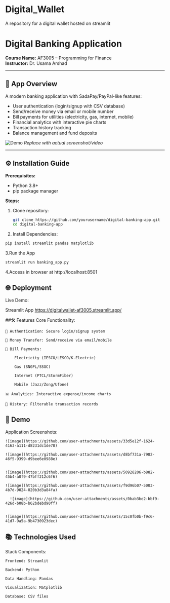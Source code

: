 # Digital_Wallet
A repository for a digital wallet hosted on streamlit
# Digital Banking Application

**Course Name:** AF3005 – Programming for Finance  
**Instructor:** Dr. Usama Arshad  

---

## 📱 App Overview  
A modern banking application with SadaPay/PayPal-like features:  
- User authentication (login/signup with CSV database)  
- Send/receive money via email or mobile number  
- Bill payments for utilities (electricity, gas, internet, mobile)  
- Financial analytics with interactive pie charts  
- Transaction history tracking  
- Balance management and fund deposits  

![Demo](link_to_screenshot_or_video) *Replace with actual screenshot/video*

---

## ⚙️ Installation Guide  
**Prerequisites:**  
- Python 3.8+  
- pip package manager  

**Steps:**  
1. Clone repository:  
   ```bash
   git clone https://github.com/yourusername/digital-banking-app.git
   cd digital-banking-app
   ```
2. Install Dependencies:
  ```bash
  pip install streamlit pandas matplotlib
  ```
3.Run the App
  ```bash
  streamlit run banking_app.py
  ```
4.Access in browser at http://localhost:8501

## 🌐 Deployment
Live Demo:

Streamlit App
https://digitalwallet-af3005.streamlit.app/

##🛠️ Features
Core Functionality:

    🔐 Authentication: Secure login/signup system

    💸 Money Transfer: Send/receive via email/mobile

    🧾 Bill Payments:

        Electricity (IESCO/LESCO/K-Electric)

        Gas (SNGPL/SSGC)

        Internet (PTCL/StormFiber)

        Mobile (Jazz/Zong/Ufone)

    📊 Analytics: Interactive expense/income charts

    📜 History: Filterable transaction records

## 📸 Demo
Application Screenshots:

    ![image](https://github.com/user-attachments/assets/33d5e12f-1624-4163-a111-d8231dc1de78)

    ![image](https://github.com/user-attachments/assets/d8bf731a-7982-46f5-9399-d9bee6e0988e)


    ![image](https://github.com/user-attachments/assets/50928206-b882-45b4-a0f9-47bff212c6f6)

    ![image](https://github.com/user-attachments/assets/f9d96b07-5003-4b7d-9024-020b3d3a84fa)

      ![image](https://github.com/user-attachments/assets/0bab3be2-bbf9-426d-b08b-b62bdebd90ff)

    
    ![image](https://github.com/user-attachments/assets/15c0fb0b-f9c6-41d7-9a5a-9b4730923dec)



## 📚 Technologies Used
Stack Components:

    Frontend: Streamlit

    Backend: Python

    Data Handling: Pandas

    Visualization: Matplotlib

    Database: CSV files
